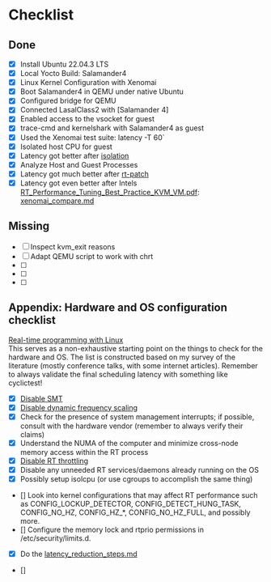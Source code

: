 # Checklist

## Done
- [x] Install Ubuntu 22.04.3 LTS
- [x] Local Yocto Build: Salamander4 
- [x] Linux Kernel Configuration with Xenomai
- [x] Boot Salamander4 in QEMU under native Ubuntu 
- [x] Configured bridge for QEMU
- [x] Connected LasalClass2 with [Salamander 4]
- [x] Enabled access to the vsocket for guest
- [x] trace-cmd and kernelshark with Salamander4 as guest 
- [x] Used the Xenomai test suite: latency -T 60` 
- [x] Isolated host CPU for guest
- [x] Latency got better after [isolation](../general/protocol.md#max-latency-with-taskset)
- [x] Analyze Host and Guest Processes
- [x] Latency got much better after [rt-patch](../general/protocol.md#max-latency-with-rt)
- [x] Latency got even better after Intels [RT_Performance_Tuning_Best_Practice_KVM_VM.pdf](../resources/pdfs/papers/RT_Performance_Tuning_Best_Practice_KVM_VM.pdf): [xenomai_compare.md](../sigmatek/xenomai/xenomai_compare.md)

## Missing
- [ ] Inspect kvm_exit reasons
- [ ] Adapt QEMU script to work with chrt
- [ ] 
- [ ] 
- [ ] 


## Appendix: Hardware and OS configuration checklist
[Real-time programming with Linux](https://shuhaowu.com/blog/2022/02-linux-rt-appdev-part2.html)  
This serves as a non-exhaustive starting point on the things to check for the hardware and OS. The list is constructed based on my survey of the literature (mostly conference talks, with some internet articles). Remember to always validate the final scheduling latency with something like cyclictest!

- [x] [Disable SMT](protocol.md#disable-simultaneous-multithreading)
- [x] [Disable dynamic frequency scaling](protocol.md/#disable-dynamic-frequency-scaling)
- [x] Check for the presence of system management interrupts; if possible, consult with the hardware vendor (remember to always verify their claims)
- [x] Understand the NUMA of the computer and minimize cross-node memory access within the RT process
- [x] [Disable RT throttling](protocol.md#disable-rt-throttling)
- [x] Disable any unneeded RT services/daemons already running on the OS
- [x] Possibly setup isolcpu (or use cgroups to accomplish the same thing)
- [] Look into kernel configurations that may affect RT performance such as CONFIG_LOCKUP_DETECTOR, CONFIG_DETECT_HUNG_TASK, CONFIG_NO_HZ, CONFIG_HZ_*, CONFIG_NO_HZ_FULL, and possibly more.
- [] Configure the memory lock and rtprio permissions in /etc/security/limits.d.
- [x] Do the [latency_reduction_steps.md](../sigmatek/salamander4/latency_reduction/latency_reduction_steps.md)
- []
